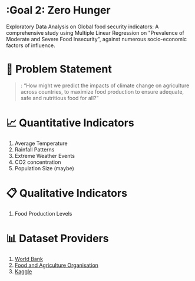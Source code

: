 # :Goal 2: Zero Hunger

Exploratory Data Analysis on Global food security indicators: A comprehensive study using Multiple Linear Regression on "Prevalence of Moderate and Severe Food Insecurity", against numerous socio-economic factors of influence. 

# :memo: Problem Statement
> : “How might we predict the impacts of climate change on agriculture across countries, to maximize food production to ensure adequate, safe and nutritious food for all?”

# :chart_with_upwards_trend: Quantitative Indicators
1. Average Temperature
2. Rainfall Patterns
3. Extreme Weather Events
4. CO2 concentration
5. Population Size (maybe)

# :clipboard: Qualitative Indicators
1. Food Production Levels


# :bar_chart: Dataset Providers
1. [World Bank](https://data.worldbank.org/)
2. [Food and Agriculture Organisation](https://www.fao.org/faostat/en/)
3. [Kaggle](https://www.kaggle.com/datasets)



